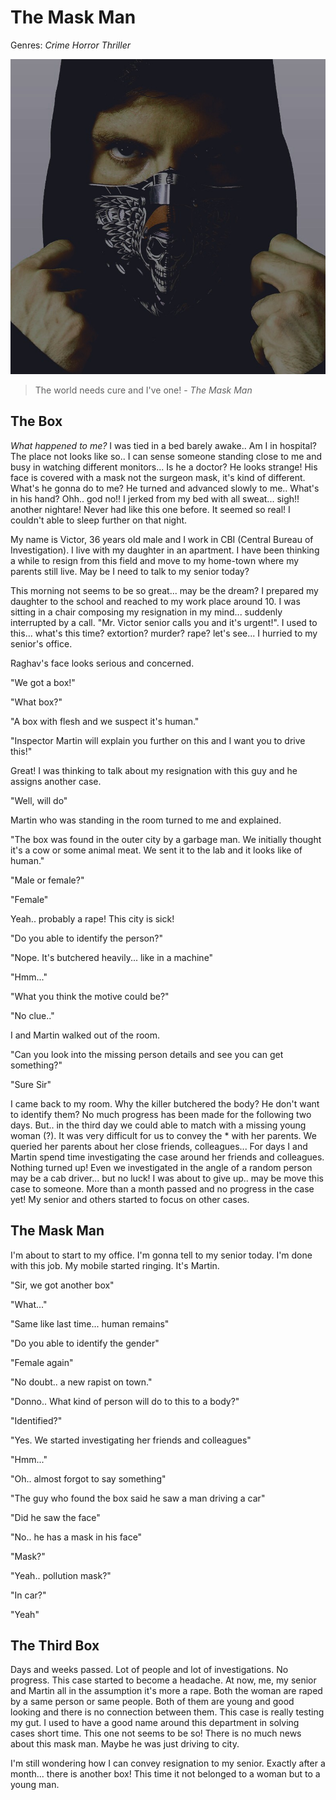 # The Mask Man

Genres: *Crime* *Horror* *Thriller*

![Story For Next Movie](https://github.com/VJAI/Story_For_Next_Movie/blob/master/The_Mask_Man.jpg)

> The world needs cure and I've one! - *The Mask Man*

## The Box

*What happened to me?* I was tied in a bed barely awake.. Am I in hospital? The place not looks like so.. I can sense someone standing close to me and busy in watching different monitors... Is he a doctor? He looks strange! His face is covered with a mask not the surgeon mask, it's kind of different. What's he gonna do to me? He turned and advanced slowly to me.. What's in his hand? Ohh.. god no!! I jerked from my bed with all sweat... sigh!! another nightare! Never had like this one before. It seemed so real! I couldn't able to sleep further on that night.

My name is Victor, 36 years old male and I work in CBI (Central Bureau of Investigation). I live with my daughter in an apartment. I have been thinking a while to resign from this field and move to my home-town where my parents still live. May be I need to talk to my senior today?

This morning not seems to be so great... may be the dream? I prepared my daughter to the school and reached to my work place around 10. I was sitting in a chair composing my resignation in my mind... suddenly interrupted by a call. "Mr. Victor senior calls you and it's urgent!". I used to this... what's this time? extortion? murder? rape? let's see... I hurried to my senior's office.

Raghav's face looks serious and concerned. 

"We got a box!" 

"What box?" 

"A box with flesh and we suspect it's human."

"Inspector Martin will explain you further on this and I want you to drive this!"

Great! I was thinking to talk about my resignation with this guy and he assigns another case.

"Well, will do"

Martin who was standing in the room turned to me and explained. 

"The box was found in the outer city by a garbage man. We initially thought it's a cow or some animal meat. We sent it to the lab and it looks like of human."

"Male or female?"

"Female"

Yeah.. probably a rape! This city is sick!

"Do you able to identify the person?"

"Nope. It's butchered heavily... like in a machine"

"Hmm..."

"What you think the motive could be?"

"No clue.."

I and Martin walked out of the room.

"Can you look into the missing person details and see you can get something?"

"Sure Sir"

I came back to my room. Why the killer butchered the body? He don't want to identify them? No much progress has been made for the following two days. But.. in the third day we could able to match with a missing young woman (?). It was very difficult for us to convey the * with her parents. We queried her parents about her close friends, colleagues... For days I and Martin spend time investigating the case around her friends and colleagues. Nothing turned up! Even we investigated in the angle of a random person may be a cab driver... but no luck! I was about to give up.. may be move this case to someone. More than a month passed and no progress in the case yet! My senior and others started to focus on other cases. 


## The Mask Man


I'm about to start to my office. I'm gonna tell to my senior today. I'm done with this job. My mobile started ringing. It's Martin.

"Sir, we got another box"

"What..."

"Same like last time... human remains"

"Do you able to identify the gender"

"Female again"

"No doubt.. a new rapist on town."

"Donno.. What kind of person will do to this to a body?"

"Identified?"

"Yes. We started investigating her friends and colleagues"

"Hmm..."

"Oh.. almost forgot to say something"

"The guy who found the box said he saw a man driving a car"

"Did he saw the face"

"No.. he has a mask in his face"

"Mask?"

"Yeah.. pollution mask?"

"In car?"

"Yeah"


## The Third Box


Days and weeks passed. Lot of people and lot of investigations. No progress. This case started to become a headache. At now, me, my senior and Martin all in the assumption it's more a rape. Both the woman are raped by a same person or same people. Both of them are young and good looking and there is no connection between them. This case is really testing my gut. I used to have a good name around this department in solving cases short time. This one not seems to be so! There is no much news about this mask man. Maybe he was just driving to city.

I'm still wondering how I can convey resignation to my senior. Exactly after a month... there is another box! This time it not belonged to a woman but to a young man. 
